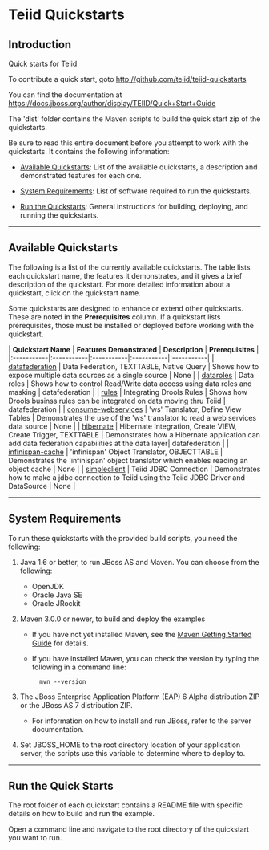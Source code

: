 Teiid Quickstarts
=================

Introduction
-------------------------

Quick starts for Teiid

To contribute a quick start, goto http://github.com/teiid/teiid-quickstarts

You can find the documentation at https://docs.jboss.org/author/display/TEIID/Quick+Start+Guide

The 'dist' folder contains the Maven scripts to build the quick start zip of the quickstarts.

Be sure to read this entire document before you attempt to work with the quickstarts. It contains the following information:

* [Available Quickstarts](#availableQuickstarts): List of the available quickstarts, a description and demonstrated features for each one.

* [System Requirements](#systemrequirements): List of software required to run the quickstarts.

* [Run the Quickstarts](#runningquickstarts): General instructions for building, deploying, and running the quickstarts.


-------------------
<a id="availableQuickstarts"></a>
Available Quickstarts 
---------------------

The following is a list of the currently available quickstarts. The table lists each quickstart name, the features it demonstrates, and it gives a brief description of the quickstart. For more detailed information about a quickstart, click on the quickstart name.

Some quickstarts are designed to enhance or extend other quickstarts. These are noted in the **Prerequisites** column. If a quickstart lists prerequisites, those must be installed or deployed before working with the quickstart.

| **Quickstart Name** | **Features Demonstrated** | **Description** | **Prerequisites** |
|:-----------|:-----------|:-----------|:-----------|:-----------|
| [datafederation](dynamicvdb-datafederation/tree/master/README.md "data-federation") | Data Federation, TEXTTABLE, Native Query | Shows how to expose multiple data sources as a single source | None |
| [dataroles](dynamicvdb-dataroles/tree/master/README.md "data-roles") | Data roles | Shows how to control Read/Write data access using data roles and masking | datafederation |
| [rules](drools-integration/tree/master/README.md "rules") | Integrating Drools Rules | Shows how Drools businss rules can be integrated on data moving thru Teiid | datafederation |
| [consume-webservices](dynamicvdb-webservices-to-twitter/tree/master/README.md "consume-webservices") | 'ws' Translator, Define View Tables | Demonstrates the use of the 'ws' translator to read a web services data source | None |
| [hibernate](hibernate-on-top-of-teiid/tree/master/README.md "hibernate") | Hibernate Integration, Create VIEW, Create Trigger, TEXTTABLE | Demonstrates how a Hibernate application can add data federation capabilities at the data layer| datafederation |
| [infinispan-cache](infinispan-local-cache/tree/master/README.md "infinispan-cache") | 'infinispan' Object Translator, OBJECTTABLE | Demonstrates the 'infinispan' object translator which enables reading an object cache  | None |
| [simpleclient](simpleclient/tree/master/README.md "simpleclient") | Teiid JDBC Connection | Demonstrates how to make a jdbc connection to Teiid using the Teiid JDBC Driver and DataSource  | None |


-------------------
<a id="systemrequirements"></a>
System Requirements 
-------------------

To run these quickstarts with the provided build scripts, you need the following:

1. Java 1.6 or better, to run JBoss AS and Maven. You can choose from the following:
    * OpenJDK
    * Oracle Java SE
    * Oracle JRockit

2. Maven 3.0.0 or newer, to build and deploy the examples
    * If you have not yet installed Maven, see the [Maven Getting Started Guide](http://maven.apache.org/guides/getting-started/index.html) for details.
    * If you have installed Maven, you can check the version by typing the following in a command line:

            mvn --version 

3. The JBoss Enterprise Application Platform (EAP) 6 Alpha distribution ZIP or the JBoss AS 7 distribution ZIP.
    * For information on how to install and run JBoss, refer to the server documentation.

4.  Set JBOSS_HOME to the root directory location of your application server, the scripts use this variable to
	determine where to deploy to.



------------------
<a id="runningquickstarts"></a>
Run the Quick Starts
------------------

The root folder of each quickstart contains a README file with specific details on how to build and run the example.

Open a command line and navigate to the root directory of the quickstart you want to run.
